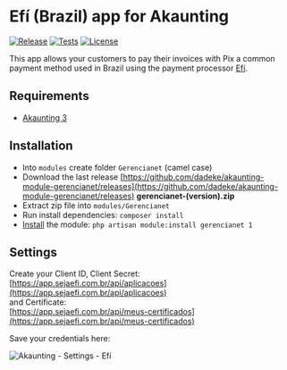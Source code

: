 # Efí (Brazil) app for Akaunting

[![Release](https://img.shields.io/github/v/release/dadeke/akaunting-module-gerencianet?label=release)](https://github.com/dadeke/akaunting-module-gerencianet/releases)
[![Tests](https://github.com/dadeke/akaunting-module-gerencianet/actions/workflows/tests.yml/badge.svg)](https://github.com/dadeke/akaunting-module-gerencianet/actions)
[![License](https://img.shields.io/github/license/dadeke/akaunting-module-gerencianet?label=license)](LICENSE.txt)

This app allows your customers to pay their invoices with Pix a common payment method used in Brazil using the payment processor [Efí](https://sejaefi.com.br).

## Requirements

- [Akaunting 3](https://github.com/akaunting/akaunting/releases)

## Installation

- Into `modules` create folder `Gerencianet` (camel case)
- Download the last release [https://github.com/dadeke/akaunting-module-gerencianet/releases](https://github.com/dadeke/akaunting-module-gerencianet/releases) **gerencianet-(version).zip**
- Extract zip file into `modules/Gerencianet`
- Run install dependencies: `composer install`
- [Install](https://developer.akaunting.com/documentation/modules/#67474166c92e) the module: `php artisan module:install gerencianet 1`

## Settings

Create your Client ID, Client Secret:  
[https://app.sejaefi.com.br/api/aplicacoes](https://app.sejaefi.com.br/api/aplicacoes)  
and Certificate:  
[https://app.sejaefi.com.br/api/meus-certificados](https://app.sejaefi.com.br/api/meus-certificados)

Save your credentials here:

![Akaunting - Settings - Efí](https://github.com/dadeke/akaunting-module-gerencianet/assets/6050573/e49c008e-cef8-4b8b-a08d-71afa81df551)
